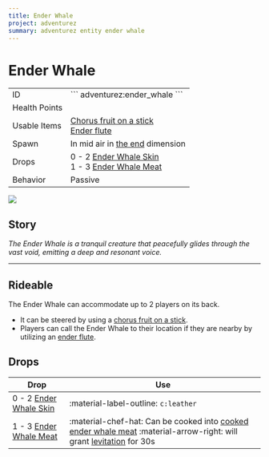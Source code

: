 ```yaml
---
title: Ender Whale
project: adventurez
summary: adventurez entity ender whale
---
```

# Ender Whale
<div class="main_table">
<div class="left_main_table">
<table class="left_table">
    <tbody>
        <tr>
            <td class="first-column">ID</td>
            <td class="second-column">
            ```
            adventurez:ender_whale
            ```
            </td>
        </tr>
        <tr id="linear-top">
            <td class="first-column">Health Points</td>
            <td class="second-column icon-element" icon-count="60" icon-id="heart"></td>
        </tr>
        <tr id="linear-top">
            <td class="first-column">Usable Items</td>
            <td class="second-column"><a href="../../Items/Chorus_Fruit_on_a_Stick/">Chorus fruit on a stick</a><br><a href="../../Items/Ender_Flute/">Ender flute</a></td>
        </tr>
        <tr id="linear-top">
            <td class="first-column">Spawn</td>
            <td class="second-column">In mid air in <a href="https://minecraft.wiki/w/The_End" target="_blank">the end</a> dimension</td>
        </tr>
        <tr id="linear-top">
            <td class="first-column">Drops</td>
            <td class="second-column icon-element" icon-count="5" icon-id="experience" icon-exclusive>0 - 2 <a href="../../Items/Ender_Whale_Skin/">Ender Whale Skin</a><br>1 - 3 <a href="../../Items/Ender_Whale_Meat/">Ender Whale Meat</a></td>
        </tr>
        <tr id="linear-top">
            <td class="first-column">Behavior</td>
            <td class="second-column">Passive</td>
        </tr>
    </tbody>
</table>
</div>
    <img src="/wiki/assets/adventurez/entities/ender_whale.png" loading="lazy" class="right_img_table"/>
</div>

## Story

*The Ender Whale is a tranquil creature that peacefully glides through the vast void, emitting a deep and resonant voice.*

---

## Rideable
The Ender Whale can accommodate up to 2 players on its back.

* It can be steered by using a <a href="../../Items/Chorus_Fruit_on_a_Stick/">chorus fruit on a stick</a>.
* Players can call the Ender Whale to their location if they are nearby by utilizing an <a href="../../Items/Ender_Flute/">ender flute</a>.

## Drops
| Drop                                                                               | Use                                                                                                                                                                                                                                      |
| ---------------------------------------------------------------------------------- | ---------------------------------------------------------------------------------------------------------------------------------------------------------------------------------------------------------------------------------------- |
| 0 - 2 <a href="/wiki/mods/AdventureZ/Items/Ender_Whale_Skin/">Ender Whale Skin</a> | :material-label-outline: `c:leather`                                                                                                                                                                                                     |
| 1 - 3 <a href="../../Items/Ender_Whale_Meat/">Ender Whale Meat</a>                 | :material-chef-hat: Can be cooked into <a href="../../Items/Cooked_Ender_Whale_Meat/">cooked ender whale meat</a> :material-arrow-right: will grant <a href="https://minecraft.wiki/w/Levitation" target="_blank">levitation</a> for 30s |
